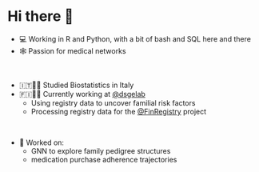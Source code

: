 # Hi there :wave:

- 💻 Working in R and Python, with a bit of bash and SQL here and there
- 🕸️ Passion for medical networks
<br>

- 🇮🇹👨‍🎓 Studied Biostatistics in Italy
- 🇫🇮👨‍🎓 Currently working at [@dsgelab](https://www.dsgelab.org/) 
  - Using registry data to uncover familial risk factors
  - Processing registry data for the [@FinRegistry](https://www.finregistry.fi/) project
<br> 

- 📂 Worked on:
  - GNN to explore family pedigree structures
  - medication purchase adherence trajectories

